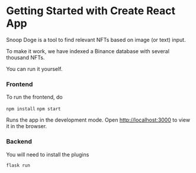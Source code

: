 # Getting Started with Create React App

Snoop Doge is a tool to find relevant NFTs based on image (or text) input.

To make it work, we have indexed a Binance database with several thousand NFTs.

You can run it yourself.

### Frontend

To run the frontend, do

`npm install`
`npm start`

Runs the app in the development mode. Open [http://localhost:3000](http://localhost:3000) to view it in the browser.

### Backend

You will need to install the plugins

`flask run`